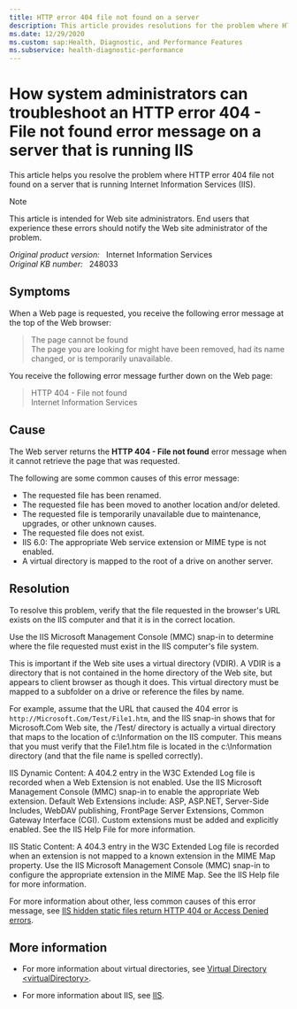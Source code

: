 ```yaml
---
title: HTTP error 404 file not found on a server
description: This article provides resolutions for the problem where HTTP error 404 file not found on a server that is running IIS.
ms.date: 12/29/2020
ms.custom: sap:Health, Diagnostic, and Performance Features
ms.subservice: health-diagnostic-performance
---
```

# How system administrators can troubleshoot an HTTP error 404 - File not found error message on a server that is running IIS

This article helps you resolve the problem where HTTP error 404 file not found on a server that is running Internet Information Services (IIS).

> [!NOTE]
> This article is intended for Web site administrators. End users that experience these errors should notify the Web site administrator of the problem.

_Original product version:_ &nbsp; Internet Information Services  
_Original KB number:_ &nbsp; 248033

## Symptoms

When a Web page is requested, you receive the following error message at the top of the Web browser:

> The page cannot be found  
The page you are looking for might have been removed, had its name changed, or is temporarily unavailable.

You receive the following error message further down on the Web page:

> HTTP 404 - File not found  
Internet Information Services

## Cause

The Web server returns the **HTTP 404 - File not found** error message when it cannot retrieve the page that was requested.

The following are some common causes of this error message:

- The requested file has been renamed.
- The requested file has been moved to another location and/or deleted.
- The requested file is temporarily unavailable due to maintenance, upgrades, or other unknown causes.
- The requested file does not exist.
- IIS 6.0: The appropriate Web service extension or MIME type is not enabled.
- A virtual directory is mapped to the root of a drive on another server.

## Resolution

To resolve this problem, verify that the file requested in the browser's URL exists on the IIS computer and that it is in the correct location.

Use the IIS Microsoft Management Console (MMC) snap-in to determine where the file requested must exist in the IIS computer's file system.

This is important if the Web site uses a virtual directory (VDIR). A VDIR is a directory that is not contained in the home directory of the Web site, but appears to client browser as though it does. This virtual directory must be mapped to a subfolder on a drive or reference the files by name.

For example, assume that the URL that caused the 404 error is `http://Microsoft.Com/Test/File1.htm`, and the IIS snap-in shows that for Microsoft.Com Web site, the /Test/ directory is actually a virtual directory that maps to the location of c:\Information on the IIS computer. This means that you must verify that the File1.htm file is located in the c:\Information directory (and that the file name is spelled correctly).

IIS Dynamic Content: A 404.2 entry in the W3C Extended Log file is recorded when a Web Extension is not enabled. Use the IIS Microsoft Management Console (MMC) snap-in to enable the appropriate Web extension. Default Web Extensions include: ASP, ASP.NET, Server-Side Includes, WebDAV publishing, FrontPage Server Extensions, Common Gateway Interface (CGI). Custom extensions must be added and explicitly enabled. See the IIS Help File for more information.

IIS Static Content: A 404.3 entry in the W3C Extended Log file is recorded when an extension is not mapped to a known extension in the MIME Map property. Use the IIS Microsoft Management Console (MMC) snap-in to configure the appropriate extension in the MIME Map. See the IIS Help file for more information.

For more information about other, less common causes of this error message, see [IIS hidden static files return HTTP 404 or Access Denied errors](hidden-static-files-http-404-access-denied.md).

## More information

- For more information about virtual directories, see [Virtual Directory \<virtualDirectory>](/iis/configuration/system.applicationhost/sites/site/application/virtualdirectory).

- For more information about IIS, see [IIS](https://www.iis.net/).
